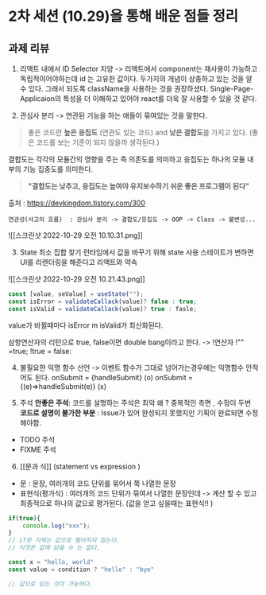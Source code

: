 # 2차 세션 (10.29)을 통해 배운 점들 정리 
## 과제 리뷰 
1. 리액트 내에서 ID Selector 지양 
-> 리액트에서 component는 재사용이 가능하고 독립적이어야하는데 id 는 고유한 값이다.  두가지의 개념이 상충하고 있는 것을 알 수 있다. 그래서 되도록 className을 사용하는 것을 권장하셨다. Single-Page-Applicaion의 특성을 더 이해하고 있어야 react를 더욱 잘 사용할 수 있을 것 같다. 

2. 관심사 분리 
-> 연관된 기능을 하는 애들이 묶여있는 것을 말한다. 
> 좋은 코드란 **높은 응집도** (연관도 있는 코드) and **낮은 결합도**를 가지고 있다. (좋은 코드를 보는 기준이 되지 않을까 생각된다.)

결합도는 각각의 모듈간의 영향을 주는 즉 의존도를 의미하고 
응집도는 하나의 모듈 내부의 기능 집중도를 의미한다.

> **"결합도는 낮추고, 응집도는 높여야 유지보수하기 쉬운 좋은 프로그램이 된다"**

출처 :  https://devkingdom.tistory.com/300

```
연관성(사고의 흐름)  : 관심사 분리 -> 결합도/응집도 -> OOP -> Class -> 불변성...
```

 
![[스크린샷 2022-10-29 오전 10.10.31.png]]


3. State 최소 집합 찾기 
런타임에서 값을 바꾸기 위해 state 사용
스테이트가 변하면 UI를 리렌더링을 해준다고 리액트와 약속 

![[스크린샷 2022-10-29 오전 10.21.43.png]]
```jsx
const [value, seValue] = useState("");
const isError = validateCallack(value)? false : true;
const isValid = validateCallack(value)? true : fasle;
```
value가 바뀔때마다 isError m isValid가 최신화된다. 

삼항연산자의 리턴으로 true, false이면 double bang이라고 한다. 
-> !연산자 
!"" =true;
!true = false: 

4. 불필요한 익명 함수 선언 
-> 이벤트 함수가 그대로 넘어가는경우에는 익명함수 안적어도 된다. 
onSubmit = {handleSubmit} (o)
onSubmit ={(e)=>handleSubmit(e)} (x)

5. 주석 
**안좋은 주석**: 코드를 설명하는 주석은 최악 왜 ? 중복적인 측면 , 수정이 두번 
**코드로 설명이 불가한 부분** : Issue가 있어 완성되지 못했지만 기획이 완료되면 수정해야함. 
- TODO 주석 
- FIXME 주석

6. [[문과 식]] (statement vs expression )
- 문 : 문장, 여러개의 코드 단위를 묶어서 쭉 나열한 문장
- 표현식(평가식) : 여러개의 코드 단위가 묶여서 나열한 문장인데 -> 계산 할 수 있고 최종적으로 하나의 값으로 평가된다.  (값을 얻고 싶을때는 표현식!! )
```jsx
if(true){
	console.log("xxx");
}
// if문 자제는 값으로 떨어지지 않는다. 
// 이것은 값에 담을 수 는 없다,

const x = "hello, world"
const value = condition ? "hello" : "bye"

// 값으로 담는 것이 가능하다. 
```


